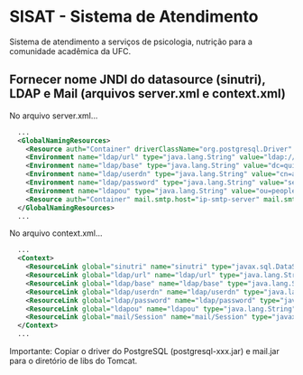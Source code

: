 # SISAT - Sistema de Atendimento
Sistema de atendimento a serviços de psicologia, nutrição para a comunidade acadêmica da UFC.

## Fornecer nome JNDI do datasource (sinutri), LDAP e Mail (arquivos server.xml e context.xml)

No arquivo server.xml...
```xml
  ...
  <GlobalNamingResources>
    <Resource auth="Container" driverClassName="org.postgresql.Driver" maxActive="10" maxIdle="3" maxWait="10000" name="sinutri" password="senha" type="javax.sql.DataSource" url="jdbc:postgresql://localhost/sinutri" username="usuario"/>
    <Environment name="ldap/url" type="java.lang.String" value="ldap://endereco-ldap:389"/>
    <Environment name="ldap/base" type="java.lang.String" value="dc=quixada,dc=ufc,dc=br"/>
    <Environment name="ldap/userdn" type="java.lang.String" value="cn=admin_npi,ou=people_teste,dc=quixada,dc=ufc,dc=br"/>
    <Environment name="ldap/password" type="java.lang.String" value="senha"/>
    <Environment name="ldapou" type="java.lang.String" value="ou=people_teste"/>
    <Resource auth="Container" mail.smtp.host="ip-smtp-server" mail.smtp.port="587" mail.transport.protocol="smtp" name="mail/Session" type="javax.mail.Session"/>
  </GlobalNamingResources>
  ...
```

No arquivo context.xml...
```xml
  ...
  <Context>
    <ResourceLink global="sinutri" name="sinutri" type="javax.sql.DataSource"/>
    <ResourceLink global="ldap/url" name="ldap/url" type="java.lang.String"/>
    <ResourceLink global="ldap/base" name="ldap/base" type="java.lang.String"/>
    <ResourceLink global="ldap/userdn" name="ldap/userdn" type="java.lang.String"/>
    <ResourceLink global="ldap/password" name="ldap/password" type="java.lang.String"/>
    <ResourceLink global="ldapou" name="ldapou" type="java.lang.String"/>
    <ResourceLink global="mail/Session" name="mail/Session" type="javax.mail.Session"/>
  </Context>
  ...
```

Importante: Copiar o driver do PostgreSQL (postgresql-xxx.jar) e mail.jar para o diretório de libs do Tomcat.
